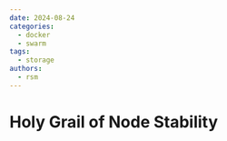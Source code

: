 ```yaml
---
date: 2024-08-24
categories:
  - docker
  - swarm
tags:
  - storage
authors:
  - rsm
---
```


# Holy Grail of Node Stability

